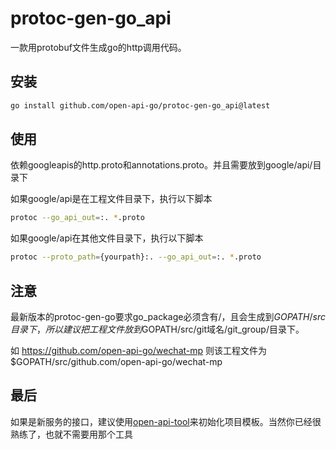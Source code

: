 # protoc-gen-go_api
一款用protobuf文件生成go的http调用代码。

## 安装

```bash
go install github.com/open-api-go/protoc-gen-go_api@latest
```

## 使用

依赖googleapis的http.proto和annotations.proto。并且需要放到google/api/目录下

如果google/api是在工程文件目录下，执行以下脚本

```bash
protoc --go_api_out=:. *.proto
```

如果google/api在其他文件目录下，执行以下脚本

```bash
protoc --proto_path={yourpath}:. --go_api_out=:. *.proto
```

## 注意

最新版本的protoc-gen-go要求go_package必须含有/，且会生成到$GOPATH/src目录下，所以建议把工程文件放到$GOPATH/src/git域名/git_group/目录下。

如 https://github.com/open-api-go/wechat-mp 则该工程文件为 $GOPATH/src/github.com/open-api-go/wechat-mp

## 最后

如果是新服务的接口，建议使用[open-api-tool](https://github.com/open-api-go/open-api-tool)来初始化项目模板。当然你已经很熟练了，也就不需要用那个工具

